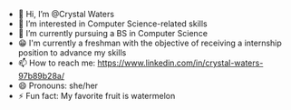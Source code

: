 - 👋 Hi, I’m @Crystal Waters
- 👀 I’m interested in Computer Science-related skills
- 🌱 I’m currently pursuing a BS in Computer Science
- 😁 I'm currently a freshman with the objective of receiving a internship position to advance my skills
- 📫 How to reach me: https://www.linkedin.com/in/crystal-waters-97b89b28a/
- 😄 Pronouns: she/her
- ⚡ Fun fact: My favorite fruit is watermelon

<!---
Crystaljwa/Crystaljwa is a ✨ special ✨ repository because its `README.md` (this file) appears on your GitHub profile.
You can click the Preview link to take a look at your changes.
--->
